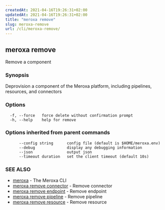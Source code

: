 ```yaml
---
createdAt: 2021-04-16T19:26:31+02:00
updatedAt: 2021-04-16T19:26:31+02:00
title: "meroxa remove"
slug: meroxa-remove
url: /cli/meroxa-remove/
---
```

## meroxa remove

Remove a component

### Synopsis

Deprovision a component of the Meroxa platform, including pipelines,
 resources, and connectors

### Options

```
  -f, --force   force delete without confirmation prompt
  -h, --help    help for remove
```

### Options inherited from parent commands

```
      --config string      config file (default is $HOME/meroxa.env)
      --debug              display any debugging information
      --json               output json
      --timeout duration   set the client timeout (default 10s)
```

### SEE ALSO

* [meroxa](/cli/meroxa/)	 - The Meroxa CLI
* [meroxa remove connector](/cli/meroxa-remove-connector/)	 - Remove connector
* [meroxa remove endpoint](/cli/meroxa-remove-endpoint/)	 - Remove endpoint
* [meroxa remove pipeline](/cli/meroxa-remove-pipeline/)	 - Remove pipeline
* [meroxa remove resource](/cli/meroxa-remove-resource/)	 - Remove resource

